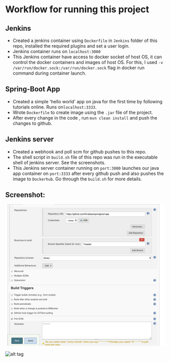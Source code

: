 # Workflow for running this project 


## Jenkins
- Created a jenkins container using `Dockerfile` in `Jenkins` folder of this repo, installed the required plugins and set a user login.
- Jenkins container runs on `localhost:3000`
- This Jenkins container have access to docker socket of host OS, it can control the docker containers and images of host OS. For this, I used `-v /var/run/docker.sock:/var/run/docker.sock` flag in docker run command during container launch.

## Spring-Boot App
- Created a simple 'hello world' app on java for the first time by following tutorials online. Runs on`localhost:3333`.
- Wrote `Dockerfile` to create image using the `.jar` file of the project.
- After every change in the code , run `mvn clean install` and push the changes to github.

## Jenkins server

- Created a webhook and poll scm for github pushes to this repo.
- The shell script in `build.sh` file of this repo was run in the executable shell of jenkins server. See the screenshots.
- This Jenkins server container running on `port:3000` launches our java app container on `port:3333` after every github push and also pushes the image to `Dockerhub`. Go through the `build.sh` for more details.

## Screenshot:

![alt tag](https://github.com/N-dabas/springboot-app/blob/master/1.png)




![alt tag](https://github.com/N-dabas/Mini-Flick/blob/master/screenshots/6.png)
